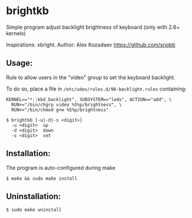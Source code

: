 # brightkb
Simple program adjust backlight brightness of keyboard (only with 2.6+ kernels)

Inspirations: xbright. Author: Alex Kozadaev https://github.com/snobb

## Usage:
Rule to allow users in the "video" group to set the keyboard backlight.

To do so, place a file in `/etc/udev/rules.d/90-backlight.rules` containing:
```
KERNEL=="*::kbd_backlight", SUBSYSTEM=="leds", ACTION=="add", \
  RUN+="/bin/chgrp video %S%p/brightness", \
  RUN+="/bin/chmod g+w %S%p/brightness"
```
```
$ brightkb [-u|-d|-s <digit>]
  -u <digit>  up
  -d <digit>  down
  -s <digit>  set
```

## Installation:
The program is auto-configured during make
```
$ make && sudo make install
```

## Uninstallation:
```
$ sudo make uninstall
```
